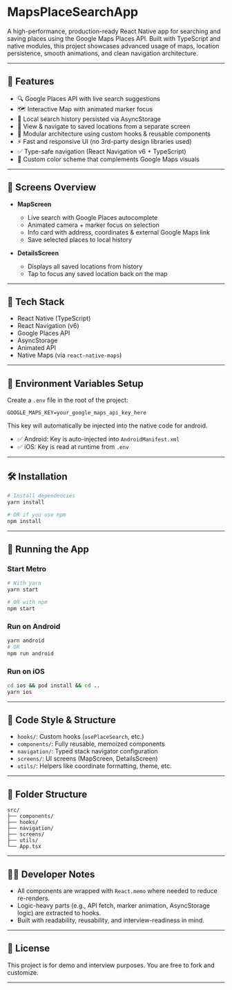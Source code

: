 
# MapsPlaceSearchApp

A high-performance, production-ready React Native app for searching and saving places using the Google Maps Places API. Built with TypeScript and native modules, this project showcases advanced usage of maps, location persistence, smooth animations, and clean navigation architecture.

---

## 🚀 Features

- 🔍 Google Places API with live search suggestions
- 🗺️ Interactive Map with animated marker focus
- 💾 Local search history persisted via AsyncStorage
- 📍 View & navigate to saved locations from a separate screen
- 🎯 Modular architecture using custom hooks & reusable components
- ⚡ Fast and responsive UI (no 3rd-party design libraries used)
- ✅ Type-safe navigation (React Navigation v6 + TypeScript)
- 💅 Custom color scheme that complements Google Maps visuals

---

## 🧠 Screens Overview

- **MapScreen**
  - Live search with Google Places autocomplete
  - Animated camera + marker focus on selection
  - Info card with address, coordinates & external Google Maps link
  - Save selected places to local history

- **DetailsScreen**
  - Displays all saved locations from history
  - Tap to focus any saved location back on the map

---

## 🧪 Tech Stack

- React Native (TypeScript)
- React Navigation (v6)
- Google Places API
- AsyncStorage
- Animated API
- Native Maps (via `react-native-maps`)

---

## 🔑 Environment Variables Setup

Create a `.env` file in the root of the project:

```env
GOOGLE_MAPS_KEY=your_google_maps_api_key_here
```

This key will automatically be injected into the native code for android.

- ✅ Android: Key is auto-injected into `AndroidManifest.xml`
- ✅ iOS: Key is read at runtime from `.env`

 

---

## 🛠 Installation

```bash
# Install dependencies
yarn install

# OR if you use npm
npm install
```

---

## 📱 Running the App

### Start Metro

```bash
# With yarn
yarn start

# OR with npm
npm start
```

### Run on Android

```bash
yarn android
# OR
npm run android
```

### Run on iOS

```bash
cd ios && pod install && cd ..
yarn ios
```

---

## 🧼 Code Style & Structure

- `hooks/`: Custom hooks (`usePlaceSearch`, etc.)
- `components/`: Fully reusable, memoized components
- `navigation/`: Typed stack navigator configuration
- `screens/`: UI screens (MapScreen, DetailsScreen)
- `utils/`: Helpers like coordinate formatting, theme, etc.

---

## 📂 Folder Structure

```
src/
├── components/
├── hooks/
├── navigation/
├── screens/
├── utils/
└── App.tsx
```

---

## 👨‍💻 Developer Notes

- All components are wrapped with `React.memo` where needed to reduce re-renders.
- Logic-heavy parts (e.g., API fetch, marker animation, AsyncStorage logic) are extracted to hooks.
- Built with readability, reusability, and interview-readiness in mind.

---

## 📄 License

This project is for demo and interview purposes. You are free to fork and customize.

---
